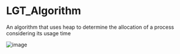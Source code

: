 # LGT_Algorithm

An algorithm that uses heap to determine the allocation of a process considering its usage time

![image](https://user-images.githubusercontent.com/31209389/181146265-cd15b62d-b784-4dac-bcc7-e7a88b3ea2b3.png)
